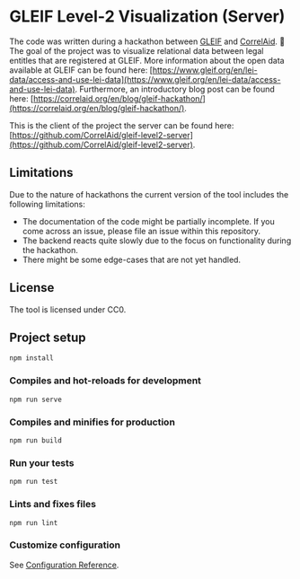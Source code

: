 # GLEIF Level-2 Visualization (Server)

The code was written during a hackathon between [GLEIF](https://www.gleif.org/) and [CorrelAid](https://www.correlaid.org). :rocket: The goal of the project was to visualize relational data between legal entitles that are registered at GLEIF. More information about the open data available at GLEIF can be found here: [https://www.gleif.org/en/lei-data/access-and-use-lei-data](https://www.gleif.org/en/lei-data/access-and-use-lei-data). Furthermore, an introductory blog post can be found here: [https://correlaid.org/en/blog/gleif-hackathon/](https://correlaid.org/en/blog/gleif-hackathon/).

This is the client of the project the server can be found here: [https://github.com/CorrelAid/gleif-level2-server](https://github.com/CorrelAid/gleif-level2-server).

## Limitations

Due to the nature of hackathons the current version of the tool includes the following limitations:

- The documentation of the code might be partially incomplete. If you come across an issue, please file an issue within this repository.
- The backend reacts quite slowly due to the focus on functionality during the hackathon.
- There might be some edge-cases that are not yet handled.

## License

The tool is licensed under CC0.

## Project setup
```
npm install
```

### Compiles and hot-reloads for development
```
npm run serve
```

### Compiles and minifies for production
```
npm run build
```

### Run your tests
```
npm run test
```

### Lints and fixes files
```
npm run lint
```

### Customize configuration
See [Configuration Reference](https://cli.vuejs.org/config/).
